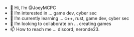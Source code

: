 - 👋 Hi, I’m @JoeyMCPC
- 👀 I’m interested in ... game dev, cyber sec
- 🌱 I’m currently learning ... c++, rust, game dev, cyber sec
- 💞️ I’m looking to collaborate on ... creating games
- 📫 How to reach me ... discord, neronde23.


<!---
JoeyMCPC/JoeyMCPC is a ✨ special ✨ repository because its `README.md` (this file) appears on your GitHub profile.
You can click the Preview link to take a look at your changes.
--->
